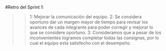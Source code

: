 #Retro del Sprint 1:
>> 1: Mejorar la comunicación del equipo.
>> 2: Se considera oportuno dar un margen mayor de tiempo para revisar los avances de cada integrante para poder corregir y mejorar lo que se considere oportuno.
>> 3: Consideramos que a pesar de los inconvenientes logramos completar todas las consignas, por lo cual el equipo esta satisfecho con el desempeño.